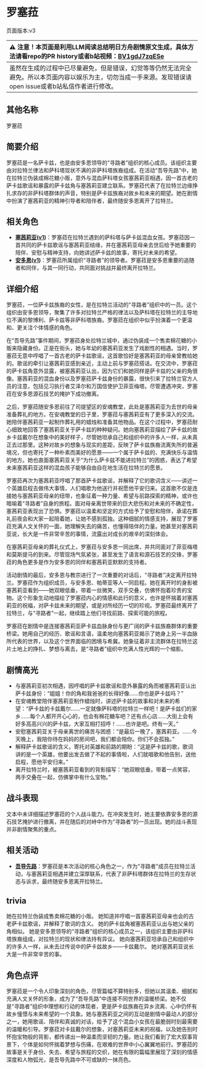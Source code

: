 # 罗塞菈
页面版本:v3
 

| :warning: 注意！本页面是利用LLM阅读总结明日方舟剧情原文生成，具体方法请看repo的PR history或者b站视频：[BV1gdJ7zqESe](https://www.bilibili.com/video/BV1gdJ7zqESe/)         |
|:----------------------------|
| 虽然在生成的过程中已尽量避免，但是错误，幻觉等等仍然无法完全避免。所以本页面内容以娱乐为主，切勿当成一手来源。发现错误请open issue或者b站私信作者进行修改。|



## 其他名称
罗塞菈
## 简要介绍
罗塞菈是一名萨卡兹，也是由安多恩领导的“寻路者”组织的核心成员。该组织主要由对拉特兰律法和萨科塔现状不满的非萨科塔族裔组成。在活动“吾导先路”中，她在拉特兰伪装成棉花糖小贩，意外与混血萨科塔女孩塞茜莉亚相遇，因一首古老的萨卡兹歌谣和暴露的萨卡兹角与塞茜莉亚建立联系。罗塞菈代表了在拉特兰边缘挣扎求存的非萨科塔群体的声音，特别是萨卡兹族裔对故乡和未来的期望。她在剧情中扮演了塞茜莉亚的精神引导者和陪伴者，最终随安多恩离开了拉特兰。
## 相关角色
-   **[塞茜莉亚](extended_char_sai_qian_li_ya.md)([v1](../chars/extended_char_sai_qian_li_ya.md))**：罗塞菈在拉特兰遇到的萨科塔与萨卡兹混血女孩。罗塞菈因一首共同的萨卡兹歌谣与塞茜莉亚结缘，并在塞茜莉亚母亲去世后给予她重要的陪伴、安慰与精神支持，向她讲述萨卡兹的故事，寄托对未来的希望。
-   **[安多恩](extended_char_an_duo_en.md)([v1](../chars/extended_char_an_duo_en.md))**：罗塞菈所属组织“寻路者”的领导者。罗塞菈是安多恩重要的追随者和同伴，与其一同行动，共同面对挑战并最终离开拉特兰。
## 详细介绍
罗塞菈，一位萨卡兹族裔的女性，是在拉特兰活动的“寻路者”组织中的一员。这个组织由安多恩领导，聚集了许多对拉特兰严格的律法以及萨科塔在拉特兰的主导地位不满的黎博利、萨卡兹等非萨科塔族裔。罗塞菈在组织中似乎扮演着一个更温和、更关注个体情感的角色。

在“吾导先路”事件期间，罗塞菈身处拉特兰城中，通过伪装成一个售卖棉花糖的小贩来隐藏身份。正是在街头，她与年幼的塞茜莉亚发生了戏剧性的相遇。当时，罗塞菈无意中哼唱了一首古老的萨卡兹歌谣，这首歌恰好是塞茜莉亚的母亲曾教给她的。歌谣的牵引让塞茜莉亚感到亲近，主动上前与罗塞菈搭话。在交流中，罗塞菈的萨卡兹角意外显露，被塞茜莉亚认出，因为它们和她同样是萨卡兹的父亲的角很像。塞茜莉亚的混血身份以及罗塞菈萨卡兹身份的暴露，很快引来了拉特兰官方人员的注意，包括见习执行者艾泽尔和万国信使护卫菲亚梅塔。尽管遭遇冲突，罗塞菈在安多恩源石技艺的掩护下成功撤离。

之后，罗塞菈随安多恩前往了司提望区的安魂教堂，此处是塞茜莉亚为去世的母亲准备葬礼的地方。在安魂教堂的日子里，罗塞菈与塞茜莉亚有了更多深入的交流。她陪伴塞茜莉亚一起制作葬礼用的蜡烛和准备其他物品。在这个过程中，罗塞菈耐心细致地回答了塞茜莉亚关于萨卡兹的种种疑问。她向塞茜莉亚描绘了萨卡兹的故乡卡兹戴尔在想象中的美好样子，尽管她坦承自己和组织中的许多人一样，从未真正去过那里。这种对故乡的想象与现实的差距，反映了萨卡兹族裔流离失所的普遍境况，但也寄托了一种朴素而美好的愿景——一个属于萨卡兹的、充满快乐与温情的地方。她也直面塞茜莉亚关于“为什么萨卡兹不能进拉特兰”的困惑，表达了希望未来塞茜莉亚这样的混血孩子能够自由自在地生活在拉特兰的愿景。

罗塞菈再次为塞茜莉亚哼唱了那首萨卡兹歌谣，并解释了它的歌词含义——讲述一个英雄启程去做伟大事情，人们唱歌为他送行并祝愿他平安归来。这首歌不仅是连接她与塞茜莉亚母亲的纽带，也象征着一种力量、希望与前路探索的精神，或许也暗喻着“寻路者”自身的旅程。面对母亲离世带来的巨大悲伤和对未来的不确定性，塞茜莉亚表现出了恐惧。罗塞菈以温柔和坚定的方式给予了安慰和陪伴，承诺在葬礼前夜会和大家一起陪着她，让她不感到孤独。这种细腻的情感支持，展现了罗塞菈充满人文关怀的一面，她理解失去的痛苦，也懂得陪伴的力量。她甚至对塞茜莉亚说，长大是一件非常辛苦的事情，流露出对成长的艰辛的深刻体会。

在塞茜莉亚母亲的葬礼仪式上，罗塞菈与安多恩一同出席，并共同面对了菲亚梅塔和莫斯提马的到来。尽管现场气氛紧张，甚至发生了语言和源石技艺的交锋，罗塞菈的角色更多是作为安多恩的同伴和塞茜莉亚默默的支持者。

活动剧情的最后，安多恩与教宗进行了一次重要的对话后，“寻路者”决定离开拉特兰。罗塞菈作为组织成员，与安多恩、帕蒂亚等人一同启程。她在离开时的身影被塞茜莉亚看到——她双眼低垂，带着一丝微笑，双手交叠，仿佛怀抱着珍贵的宝物。这个形象生动地描绘了罗塞菈内心的情感和此行的意义，也许是怀揣着对塞茜莉亚的祝福，对萨卡兹未来的期望，或是对所经历一切的珍视。罗塞菈最终离开了拉特兰，与“寻路者”一起，继续踏上他们寻找前路、探索可能的旅程。

罗塞菈在剧情中是连接塞茜莉亚萨卡兹血脉身份与更广阔的萨卡兹族裔群体的重要桥梁。她用自己的经历、歌谣和言语，温柔地向塞茜莉亚揭示了她身上另一半血脉所代表的世界，以及这个世界面临的困境与希冀。她象征着非主流群体在拉特兰这片土地上的挣扎、梦想与离去，是“寻路者”组织中充满人性光辉的一个缩影。
## 剧情高光
*   与塞茜莉亚初次相遇，因哼唱的萨卡兹歌谣和意外暴露的角而被塞茜莉亚认出萨卡兹身份：“姐姐！你的角和我爸爸的长得好像......你也是萨卡兹吗？”
*   在安魂教堂陪伴塞茜莉亚制作蜡烛时，讲述萨卡兹的故事和对未来的希望：“萨卡兹的卡兹戴尔......一定就像萨科塔的拉特兰一样吧！是萨卡兹们的家乡......每个人都开开心心的，也会有棉花糖车吧？还有点心店......大街上会有好多高高兴兴的萨卡兹，大家互相打招呼！......也许是吧。终有一天。”
*   安慰塞茜莉亚关于母亲离世的痛苦与困惑：“是最后一晚了，塞茜莉亚。......今天晚上，我陪你待在妈妈的房间吧，我们都会陪你。你们不会孤独。”
*   解释萨卡兹歌谣的含义，寄托对英雄和前路的期盼：“这是萨卡兹的歌，歌词讲的是一个英雄，他要出发去做了不起的事情啦，人们就唱歌和他告别，送他启程，愿他平安归来。”
*   离开拉特兰时，被塞茜莉亚看到的背影描写：“她双眼低垂，带着一点笑容，两手交叠在一起，仿佛掌中有什么宝物。”
## 战斗表现
文本中未详细描述罗塞菈的个人战斗能力。在冲突发生时，她主要依靠安多恩的源石技艺掩护进行撤离，并在随后的对峙中作为“寻路者”的一员出现。她的战斗表现并非剧情聚焦的重点。
## 相关活动
-   **[吾导先路](../stories/act16side.md)**：罗塞菈是本次活动的核心角色之一，作为“寻路者”成员在拉特兰活动，与塞茜莉亚相遇并建立深厚联系，代表了非萨科塔群体在拉特兰的生存状态与诉求，最终随安多恩离开拉特兰。
## trivia
她在拉特兰伪装成售卖棉花糖的小贩。
她知道并哼唱一首塞茜莉亚母亲也会的古老萨卡兹歌谣，并解释了歌词的含义。
她的萨卡兹角被塞茜莉亚认出与她父亲的角相似。
她是安多恩领导的“寻路者”组织的核心成员之一，该组织主要由非萨科塔族裔组成，对拉特兰的现状和律法持有异议。
她向塞茜莉亚坦承自己和组织中的许多人一样，从未去过传说中的萨卡兹故乡——卡兹戴尔。
她对塞茜莉亚说长大是一件非常辛苦的事。
## 角色点评
罗塞菈是一个令人印象深刻的角色，尽管篇幅不算特别多，但她以其温柔、细腻和充满人文关怀的形象，成为了“吾导先路”中连接不同世界的温暖桥梁。她不仅是“寻路者”组织中理想和行动的体现者，更是萨卡兹族裔在异乡流离、心中仍怀有故乡憧憬与未来希望的一个具象。她与塞茜莉亚之间的互动是剧情中最动人的部分之一，她用歌谣、陪伴和真诚的对话，给予了这个混血小女孩在最脆弱时刻最需要的温暖和引导。罗塞菈对卡兹戴尔的想象，对塞茜莉亚未来的祝福，以及她告别时怀抱宝物般的背影，都传递出一种温柔而坚韧的力量。她让我们看到了宏大叙事背景下，个体是如何怀揣着梦想与伤痛，在艰难的世界中小心翼翼地前行。罗塞菈的故事是关于身份、失去、希望与旅程的交织，她在有限的篇幅里展现了深刻的情感深度和人物弧光，是吾导先路中不可或缺的一抹亮色。